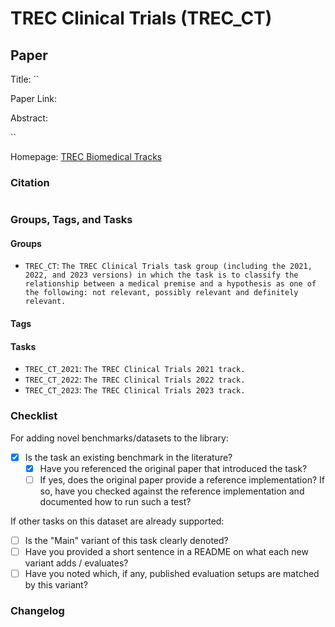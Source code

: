 # TREC Clinical Trials (TREC_CT)

## Paper

Title: ``

Paper Link: 

Abstract:

``

Homepage: [TREC Biomedical Tracks](https://www.trec-cds.org/)


### Citation

```bibtex
```

### Groups, Tags, and Tasks

#### Groups

* `TREC_CT`: `The TREC Clinical Trials task group (including the 2021, 2022, and 2023 versions) in which the task is to classify the relationship between a medical premise and a hypothesis as one of the following: not relevant, possibly relevant and definitely relevant.`

#### Tags

#### Tasks

* `TREC_CT_2021`: `The TREC Clinical Trials 2021 track.`
* `TREC_CT_2022`: `The TREC Clinical Trials 2022 track.`
* `TREC_CT_2023`: `The TREC Clinical Trials 2023 track.`

### Checklist

For adding novel benchmarks/datasets to the library:

* [x] Is the task an existing benchmark in the literature?
  * [x] Have you referenced the original paper that introduced the task?
  * [ ] If yes, does the original paper provide a reference implementation? If so, have you checked against the reference implementation and documented how to run such a test?

If other tasks on this dataset are already supported:

* [ ] Is the "Main" variant of this task clearly denoted?
* [ ] Have you provided a short sentence in a README on what each new variant adds / evaluates?
* [ ] Have you noted which, if any, published evaluation setups are matched by this variant?

### Changelog
